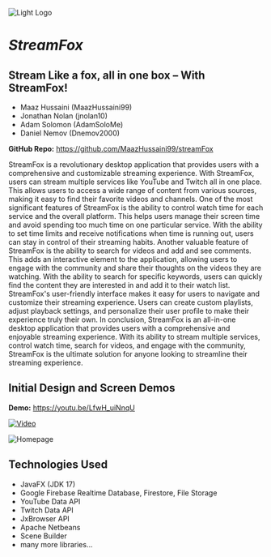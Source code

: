 ![Light Logo](https://github.com/MaazHussaini99/streamFox/assets/65371441/38f9d667-5876-4e69-875c-18932d91ebde) 
# *StreamFox* 
## Stream Like a fox, all in one box – With StreamFox!
 - Maaz Hussaini (MaazHussaini99) 
 - Jonathan Nolan (jnolan10)
 - Adam Solomon (AdamSoloMe)
 - Daniel Nemov (Dnemov2000)

**GitHub Repo:** https://github.com/MaazHussaini99/streamFox

StreamFox is a revolutionary desktop application that provides users with a comprehensive and customizable streaming experience. With StreamFox, users can stream multiple services like YouTube and Twitch all in one place. This allows users to access a wide range of content from various sources, making it easy to find their favorite videos and channels. One of the most significant features of StreamFox is the ability to control watch time for each service and the overall platform. This helps users manage their screen time and avoid spending too much time on one particular service. With the ability to set time limits and receive notifications when time is running out, users can stay in control of their streaming habits. Another valuable feature of StreamFox is the ability to search for videos and add and see comments. This adds an interactive element to the application, allowing users to engage with the community and share their thoughts on the videos they are watching. With the ability to search for specific keywords, users can quickly find the content they are interested in and add it to their watch list. StreamFox's user-friendly interface makes it easy for users to navigate and customize their streaming experience. Users can create custom playlists, adjust playback settings, and personalize their user profile to make their experience truly their own. In conclusion, StreamFox is an all-in-one desktop application that provides users with a comprehensive and enjoyable streaming experience. With its ability to stream multiple services, control watch time, search for videos, and engage with the community, StreamFox is the ultimate solution for anyone looking to streamline their streaming experience.

## Initial Design and Screen Demos
**Demo:** https://youtu.be/LfwH_uiNnqU

[![Video](https://img.youtube.com/vi/LfwH_uiNnqU/0.jpg)](https://www.youtube.com/watch?v=LfwH_uiNnqU)


![Homepage](https://github.com/MaazHussaini99/streamFox/assets/65371441/48a8516a-b276-470b-ba54-bbe7bc5d38f0)

## Technologies Used
- JavaFX (JDK 17)
- Google Firebase Realtime Database, Firestore, File Storage
- YouTube Data API
- Twitch Data API
- JxBrowser API
- Apache Netbeans
- Scene Builder
- many more libraries...
